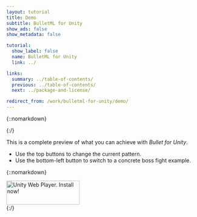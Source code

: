 ```yaml
---
layout: tutorial
title: Demo
subtitle: BulletML for Unity
show_ads: false
show_metadata: false

tutorial:
  show_label: false
  name: BulletML for Unity
  link: ../

links:
  summary: ../table-of-contents/
  previous: ../table-of-contents/
  next: ../package-and-license/

redirect_from: /work/bulletml-for-unity/demo/
---
```


{::nomarkdown}
  <script type='text/javascript' src='https://ssl-webplayer.unity3d.com/download_webplayer-3.x/3.0/uo/jquery.min.js'></script>
  <script type="text/javascript">
  <!--
  var unityObjectUrl = "http://webplayer.unity3d.com/download_webplayer-3.x/3.0/uo/UnityObject2.js";
  if (document.location.protocol == 'https:')
  	unityObjectUrl = unityObjectUrl.replace("http://", "https://ssl-");
  document.write('<script type="text\/javascript" src="' + unityObjectUrl + '"><\/script>');
  -->
  </script>
  <script type="text/javascript">
  <!--
  	var config = {
  		width: 640,
  		height: 480,
  		params: { enableDebugging:"0" }

  	};
  	var u = new UnityObject2(config);

  	jQuery(function() {

  		var $missingScreen = jQuery("#unityPlayer").find(".missing");
  		var $brokenScreen = jQuery("#unityPlayer").find(".broken");
  		$missingScreen.hide();
  		$brokenScreen.hide();

  		u.observeProgress(function (progress) {
  			switch(progress.pluginStatus) {
  				case "broken":
  					$brokenScreen.find("a").click(function (e) {
  						e.stopPropagation();
  						e.preventDefault();
  						u.installPlugin();
  						return false;
  					});
  					$brokenScreen.show();
  				break;
  				case "missing":
  					$missingScreen.find("a").click(function (e) {
  						e.stopPropagation();
  						e.preventDefault();
  						u.installPlugin();
  						return false;
  					});
  					$missingScreen.show();
  				break;
  				case "installed":
  					$missingScreen.remove();
  				break;
  				case "first":
  				break;
  			}
  		});
  		u.initPlugin(jQuery("#unityPlayer")[0], "demo.unity3d");
  	});
  -->
  </script>
{:/}

This is a complete preview of what you can achieve with _Bullet for Unity_.

* Use the top buttons to change the current pattern.
* Use the bottom-left button to switch to a concrete boss fight example.

{::nomarkdown}
  <div class="content">
  	<div id="unityPlayer">
  		<div class="missing">
  			<a href="http://unity3d.com/webplayer/" title="Unity Web Player. Install now!">
  				<img alt="Unity Web Player. Install now!" src="http://webplayer.unity3d.com/installation/getunity.png" width="193" height="63">
  			</a>
  		</div>
  	</div>
  </div>
{:/}
